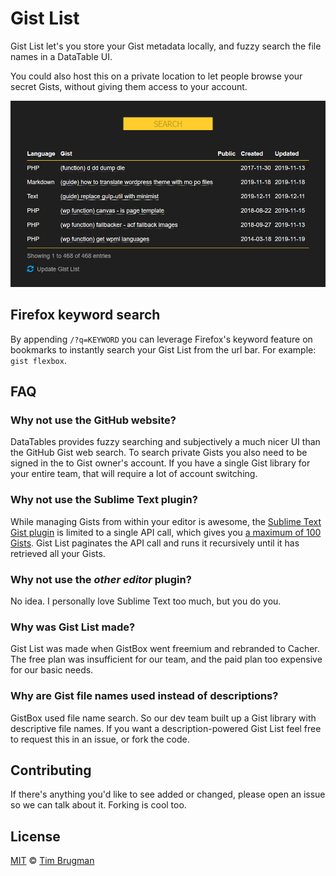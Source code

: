 # Gist List

Gist List let's you store your Gist metadata locally, and fuzzy search the file names in a DataTable UI.

You could also host this on a private location to let people browse your secret Gists, without giving them access to your account.

![screenshot](/screenshot.png)

## Firefox keyword search

By appending `/?q=KEYWORD` you can leverage Firefox's keyword feature on bookmarks to instantly search your Gist List from the url bar. For example: `gist flexbox`.

## FAQ

### Why not use the GitHub website?

DataTables provides fuzzy searching and subjectively a much nicer UI than the GitHub Gist web search. To search private Gists you also need to be signed in the to Gist owner's account. If you have a single Gist library for your entire team, that will require a lot of account switching.

### Why not use the Sublime Text plugin?

While managing Gists from within your editor is awesome, the [Sublime Text Gist plugin](https://github.com/condemil/Gist) is limited to a single API call, which gives you [a maximum of 100 Gists](https://github.com/condemil/Gist#options). Gist List paginates the API call and runs it recursively until it has retrieved all your Gists.

### Why not use the *other editor* plugin?

No idea. I personally love Sublime Text too much, but you do you.

### Why was Gist List made?

Gist List was made when GistBox went freemium and rebranded to Cacher. The free plan was insufficient for our team, and the paid plan too expensive for our basic needs.

### Why are Gist file names used instead of descriptions?

GistBox used file name search. So our dev team built up a Gist library with descriptive file names. If you want a description-powered Gist List feel free to request this in an issue, or fork the code.

## Contributing

If there's anything you'd like to see added or changed, please open an issue so we can talk about it. Forking is cool too.

## License

[MIT](/LICENSE) &copy; [Tim Brugman](https://timbr.dev/)